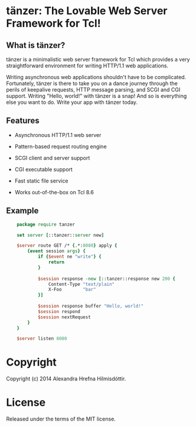 tänzer: The Lovable Web Server Framework for Tcl!
=================================================

What is tänzer?
---------------

tänzer is a minimalistic web server framework for Tcl which provides a very
straightforward environment for writing HTTP/1.1 web applications.

Writing asynchronous web applications shouldn't have to be complicated.
Fortunately, tänzer is there to take you on a dance journey through the perils
of keepalive requests, HTTP message parsing, and SCGI and CGI support.  Writing
"Hello, world!" with tänzer is a snap!  And so is everything else you want to
do.  Write your app with tänzer today.

Features
--------

* Asynchronous HTTP/1.1 web server

* Pattern-based request routing engine

* SCGI client and server support

* CGI executable support

* Fast static file service

* Works out-of-the-box on Tcl 8.6

Example
-------

```tcl
    package require tanzer

    set server [::tanzer::server new]

    $server route GET /* {.*:8080} apply {
        {event session args} {
            if {$event ne "write"} {
                return
            }
            
            $session response -new [::tanzer::response new 200 {
                Content-Type "text/plain"
                X-Foo        "bar"
            }]
            
            $session response buffer "Hello, world!"
            $session respond
            $session nextRequest
        }
    }

    $server listen 8080
```

Copyright
=========

Copyright (c) 2014 Alexandra Hrefna Hilmisdóttir.

License
=======

Released under the terms of the MIT license.
